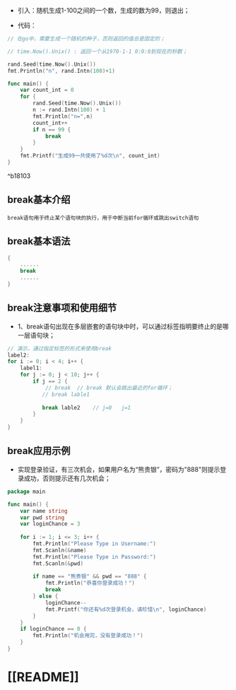 * 引入：随机生成1-100之间的一个数，生成的数为99，则退出；

* 代码：

```go
// 在go中，需要生成一个随机的种子，否则返回的值总是固定的；

// time.Now().Unix() : 返回一个从1970-1-1 0:0:0到现在的秒数；

rand.Seed(time.Now().Unix())
fmt.Println("n", rand.Intn(100)+1)
```

```go
func main() {
	var count_int = 0
	for {
		rand.Seed(time.Now().Unix())
		n := rand.Intn(100) + 1
		fmt.Println("n=",n)
		count_int++
		if n == 99 {
			break
		}
	}
	fmt.Printf("生成99一共使用了%d次\n", count_int)
}
```

^b18103

## break基本介绍

`break语句用于终止某个语句块的执行，用于中断当前for循环或跳出switch语句`

## break基本语法

```go
{
	......
	break
	......
}
```

## break注意事项和使用细节

* 1、break语句出现在多层嵌套的语句块中时，可以通过标签指明要终止的是哪一层语句块；
```go
// 演示，通过指定标签的形式来使用break
label2:
for i := 0; i < 4; i++ {
	label1:
	for j := 0; j < 10; j++ {
		if j == 2 {
			// break  // break 默认会跳出最近的for循环；
		   // break lable1
		   
		   break lable2    // j=0   j=1
		}
	}
}
```


## break应用示例

* 实现登录验证，有三次机会，如果用户名为“熊贵银”，密码为"888"则提示登录成功，否则提示还有几次机会；

```go
package main

func main() {
	var name string
	var pwd string
	var loginChance = 3
	
	for i := 1; i <= 3; i++ {
		fmt.Println("Please Type in Username:")
		fmt.Scanln(&name)
		fmt.Println("Please Type in Password:")
		fmt.Scanln(&pwd)
		
		if name == "熊贵银" && pwd == "888" {
			fmt.Println("恭喜你登录成功！")
			break
		} else {
			loginChance--
			fmt.Printf("你还有%d次登录机会，请珍惜\n", loginChance)
		}
	}
	if loginChance == 0 {
		fmt.Println("机会用完，没有登录成功！")
	}
}
```


# [[README]]